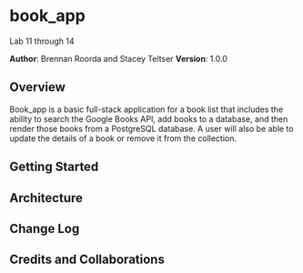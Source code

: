 # book_app
Lab 11 through 14

**Author**: Brennan Roorda and Stacey Teltser
**Version**: 1.0.0 

## Overview
Book_app is a basic full-stack application for a book list that includes the ability to search the Google Books API, add books to a database, and then render those books from a PostgreSQL database. A user will also be able to update the details of a book or remove it from the collection.

## Getting Started
<!-- What are the steps that a user must take in order to build this app on their own machine and get it running? -->

## Architecture
<!-- Provide a detailed description of the application design. What technologies (languages, libraries, etc) you're using, and any other relevant design information. -->

## Change Log
<!-- Use this area to document the iterative changes made to your application as each feature is successfully implemented. Use time stamps. Here's an examples:

01-01-2001 4:59pm - Application now has a fully-functional express server, with GET and POST routes for the book resource. -->

## Credits and Collaborations
<!-- Give credit (and a link) to other people or resources that helped you build this application. -->